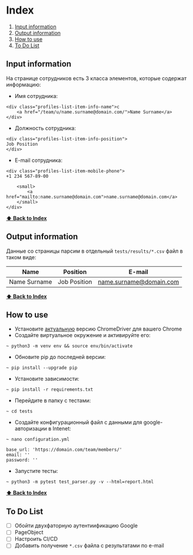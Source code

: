 # Index
1. [Input information](#input-information)
2. [Output information](#output-information)
3. [How to use](#how-to-use)
4. [To Do List](#to-do-list)

## Input information
На странице сотрудников есть 3 класса элементов, которые содержат информацию:

* Имя сотрудника:
```
<div class="profiles-list-item-info-name">с
    <a href="/team/u/name.surname@domain.com/">Name Surname</a>
</div>
```
* Должность сотрудника:
```
<div class="profiles-list-item-info-position">
Job Position
</div>
```
* E-mail сотрудника:
```
<div class="profiles-list-item-mobile-phone">
+1 234 567-89-00

	<small>
		<a href="mailto:name.surname@domain.com">name.surname@domain.com</a>
	</small>
</div>
```

**[⬆ Back to Index](#index)**
## Output information
Данные со страницы парсим в отдельный `tests/results/*.csv` файл в таком виде:

|     Name     |   Position   |          E-mail         |
|:------------:|:------------:|:-----------------------:|
| Name Surname | Job Position | name.surname@domain.com |


**[⬆ Back to Index](#index)**
## How to use
* Установите [актуальную](https://chromedriver.chromium.org/downloads) версию ChromeDriver для вашего Chrome
* Создайте виртуальное окружение и активируйте его:
```shell script
~ python3 -m venv env && source env/bin/activate
```
* Обновите pip до последней версии:
```shell script
~ pip install --upgrade pip
```
* Установите зависимости:
```shell script
~ pip install -r requirements.txt
```
* Перейдите в папку с тестами:
```shell script
~ cd tests
```
* Создайте конфигурационный файл с данными для google-авторизации в Intenet:
```shell script
~ nano configuration.yml
```
```
base_url: 'https://domain.com/team/members/'
email: ''
password: ''
```
* Запустите тесты:
```shell script
~ python3 -m pytest test_parser.py -v --html=report.html
```

**[⬆ Back to Index](#index)**
## To Do List
- [ ] Обойти двухфаторную аутентиификацию Google
- [ ] PageObject
- [ ] Настроить CI/CD
- [ ] Добавить получение `*.csv` файла с результатами по e-mail